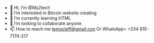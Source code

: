- 👋 Hi, I’m @My2tech
- 👀 I’m interested in Bitcoin website creating 
- 🌱 I’m currently learning HTML
- 💞️ I’m looking to collaborate anyone
- 📫 How to reach me temocleff@gmail.con
Or WhatsApp= +234 815-7174-217

<!---
My2tech/My2tech is a ✨ special ✨ repository because its `README.md` (this file) appears on your GitHub profile.
You can click the Preview link to take a look at your changes.
--->
